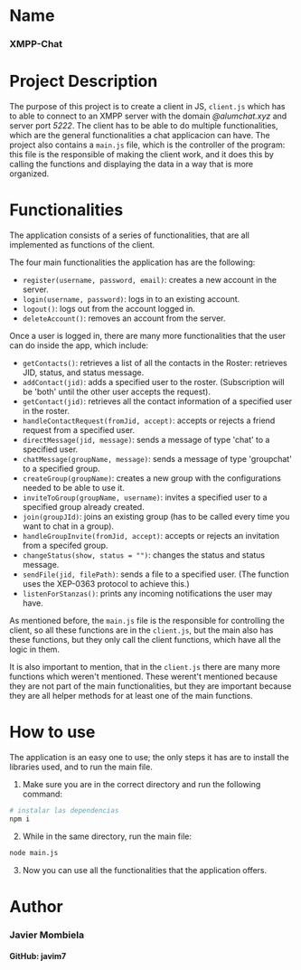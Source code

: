 # Name

### XMPP-Chat

# Project Description

The purpose of this project is to create a client in JS, `client.js` which has to able to connect to an XMPP server with the domain *@alumchat.xyz* and server port *5222*. The client has to be able to do multiple functionalities, which are the general functionalities a chat applicacion can have. The project also contains a `main.js` file, which is the controller of the program: this file is the responsible of making the client work, and it does this by calling the functions and displaying the data in a way that is more organized. 

# Functionalities

The application consists of a series of functionalities, that are all implemented as functions of the client.

The four main functionalities the application has are the following:
- `register(username, password, email)`: creates a new account in the server.
- `login(username, password)`: logs in to an existing account.
- `logout()`: logs out from the account logged in.
- `deleteAccount()`: removes an account from the server.

Once a user is logged in, there are many more functionalities that the user can do inside the app, which include:
- `getContacts()`: retrieves a list of all the contacts in the Roster: retrieves JID, status, and status message. 
- `addContact(jid)`: adds a specified user to the roster. (Subscription will be 'both' until the other user accepts the request).
- `getContact(jid)`: retrieves all the contact information of a specified user in the roster.
- `handleContactRequest(fromJid, accept)`: accepts or rejects a friend request from a specified user.
- `directMessage(jid, message)`: sends a message of type 'chat' to a specified user.
- `chatMessage(groupName, message)`: sends a message of type 'groupchat' to a specified group.
- `createGroup(groupName)`: creates a new group with the configurations needed to be able to use it.
- `inviteToGroup(groupName, username)`: invites a specified user to a specified group already created.
- `join(groupJId)`: joins an existing group (has to be called every time you want to chat in a group).
- `handleGroupInvite(fromJid, accept)`: accepts or rejects an invitation from a specifed group.
- `changeStatus(show, status = "")`: changes the status and status message.
- `sendFile(jid, filePath)`: sends a file to a specified user. (The function uses the XEP-0363 protocol to achieve this.)
- `listenForStanzas()`: prints any incoming notifications the user may have.

As mentioned before, the `main.js` file is the responsible for controlling the client, so all these functions are in the `client.js`, but the main also has these functions, but they only call the client functions, which have all the logic in them. 

It is also important to mention, that in the `client.js` there are many more functions which weren't mentioned. These werent't mentioned because they are not part of the main functionalities, but they are important because they are all helper methods for at least one of the main functions.

# How to use

The application is an easy one to use; the only steps it has are to install the libraries used, and to run the main file.

1. Make sure you are in the correct directory and run the following command:
```bash
# instalar las dependencias
npm i
```

2. While in the same directory, run the main file:
```bash
node main.js
```

3. Now you can use all the functionalities that the application offers.

# Author

### Javier Mombiela
#### GitHub: javim7